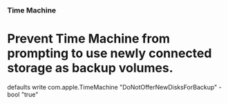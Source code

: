 ### Time Machine
# Prevent Time Machine from prompting to use newly connected storage as backup volumes.
defaults write com.apple.TimeMachine "DoNotOfferNewDisksForBackup" -bool "true" 
